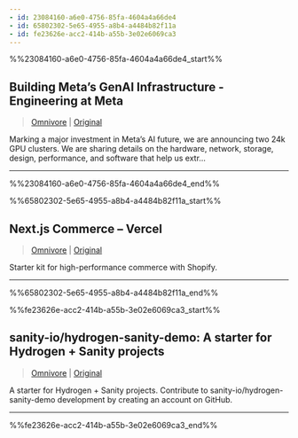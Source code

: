 ```yaml
---
- id: 23084160-a6e0-4756-85fa-4604a4a66de4
- id: 65802302-5e65-4955-a8b4-a4484b82f11a
- id: fe23626e-acc2-414b-a55b-3e02e6069ca3
---
```


%%23084160-a6e0-4756-85fa-4604a4a66de4_start%%
## Building Meta’s GenAI Infrastructure - Engineering at Meta
> [Omnivore](https://omnivore.app/me/building-meta-s-gen-ai-infrastructure-engineering-at-meta-18e50b86127)  |  [Original](https://engineering.fb.com/2024/03/12/data-center-engineering/building-metas-genai-infrastructure/)

Marking a major investment in Meta’s AI future, we are announcing two 24k GPU clusters. We are sharing details on the hardware, network, storage, design, performance, and software that help us extr…


---
%%23084160-a6e0-4756-85fa-4604a4a66de4_end%%

%%65802302-5e65-4955-a8b4-a4484b82f11a_start%%
## Next.js Commerce – Vercel
> [Omnivore](https://omnivore.app/me/next-js-commerce-vercel-18e4e51a33a)  |  [Original](https://vercel.com/templates/next.js/nextjs-commerce)

Starter kit for high-performance commerce with Shopify.


---
%%65802302-5e65-4955-a8b4-a4484b82f11a_end%%

%%fe23626e-acc2-414b-a55b-3e02e6069ca3_start%%
## sanity-io/hydrogen-sanity-demo: A starter for Hydrogen + Sanity projects
> [Omnivore](https://omnivore.app/me/sanity-io-hydrogen-sanity-demo-a-starter-for-hydrogen-sanity-pro-18e4e4eddf9)  |  [Original](https://github.com/sanity-io/hydrogen-sanity-demo?tab=readme-ov-file)

A starter for Hydrogen + Sanity projects. Contribute to sanity-io/hydrogen-sanity-demo development by creating an account on GitHub.


---
%%fe23626e-acc2-414b-a55b-3e02e6069ca3_end%%